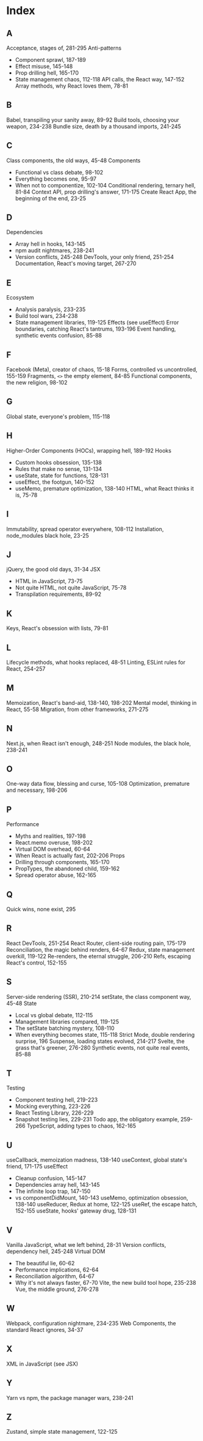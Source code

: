 # Index

## A
Acceptance, stages of, 281-295
Anti-patterns
- Component sprawl, 187-189
- Effect misuse, 145-148
- Prop drilling hell, 165-170
- State management chaos, 112-118
API calls, the React way, 147-152
Array methods, why React loves them, 78-81

## B
Babel, transpiling your sanity away, 89-92
Build tools, choosing your weapon, 234-238
Bundle size, death by a thousand imports, 241-245

## C
Class components, the old ways, 45-48
Components
- Functional vs class debate, 98-102
- Everything becomes one, 95-97
- When not to componentize, 102-104
Conditional rendering, ternary hell, 81-84
Context API, prop drilling's answer, 171-175
Create React App, the beginning of the end, 23-25

## D
Dependencies
- Array hell in hooks, 143-145
- npm audit nightmares, 238-241
- Version conflicts, 245-248
DevTools, your only friend, 251-254
Documentation, React's moving target, 267-270

## E
Ecosystem
- Analysis paralysis, 233-235
- Build tool wars, 234-238
- State management libraries, 119-125
Effects (see useEffect)
Error boundaries, catching React's tantrums, 193-196
Event handling, synthetic events confusion, 85-88

## F
Facebook (Meta), creator of chaos, 15-18
Forms, controlled vs uncontrolled, 155-159
Fragments, `<>` the empty element, 84-85
Functional components, the new religion, 98-102

## G
Global state, everyone's problem, 115-118

## H
Higher-Order Components (HOCs), wrapping hell, 189-192
Hooks
- Custom hooks obsession, 135-138
- Rules that make no sense, 131-134
- useState, state for functions, 128-131
- useEffect, the footgun, 140-152
- useMemo, premature optimization, 138-140
HTML, what React thinks it is, 75-78

## I
Immutability, spread operator everywhere, 108-112
Installation, node_modules black hole, 23-25

## J
jQuery, the good old days, 31-34
JSX
- HTML in JavaScript, 73-75
- Not quite HTML, not quite JavaScript, 75-78
- Transpilation requirements, 89-92

## K
Keys, React's obsession with lists, 79-81

## L
Lifecycle methods, what hooks replaced, 48-51
Linting, ESLint rules for React, 254-257

## M
Memoization, React's band-aid, 138-140, 198-202
Mental model, thinking in React, 55-58
Migration, from other frameworks, 271-275

## N
Next.js, when React isn't enough, 248-251
Node modules, the black hole, 238-241

## O
One-way data flow, blessing and curse, 105-108
Optimization, premature and necessary, 198-206

## P
Performance
- Myths and realities, 197-198
- React.memo overuse, 198-202
- Virtual DOM overhead, 60-64
- When React is actually fast, 202-206
Props
- Drilling through components, 165-170
- PropTypes, the abandoned child, 159-162
- Spread operator abuse, 162-165

## Q
Quick wins, none exist, 295

## R
React DevTools, 251-254
React Router, client-side routing pain, 175-179
Reconciliation, the magic behind renders, 64-67
Redux, state management overkill, 119-122
Re-renders, the eternal struggle, 206-210
Refs, escaping React's control, 152-155

## S
Server-side rendering (SSR), 210-214
setState, the class component way, 45-48
State
- Local vs global debate, 112-115
- Management libraries compared, 119-125
- The setState batching mystery, 108-110
- When everything becomes state, 115-118
Strict Mode, double rendering surprise, 196
Suspense, loading states evolved, 214-217
Svelte, the grass that's greener, 276-280
Synthetic events, not quite real events, 85-88

## T
Testing
- Component testing hell, 219-223
- Mocking everything, 223-226
- React Testing Library, 226-229
- Snapshot testing lies, 229-231
Todo app, the obligatory example, 259-266
TypeScript, adding types to chaos, 162-165

## U
useCallback, memoization madness, 138-140
useContext, global state's friend, 171-175
useEffect
- Cleanup confusion, 145-147
- Dependencies array hell, 143-145
- The infinite loop trap, 147-150
- vs componentDidMount, 140-143
useMemo, optimization obsession, 138-140
useReducer, Redux at home, 122-125
useRef, the escape hatch, 152-155
useState, hooks' gateway drug, 128-131

## V
Vanilla JavaScript, what we left behind, 28-31
Version conflicts, dependency hell, 245-248
Virtual DOM
- The beautiful lie, 60-62
- Performance implications, 62-64
- Reconciliation algorithm, 64-67
- Why it's not always faster, 67-70
Vite, the new build tool hope, 235-238
Vue, the middle ground, 276-278

## W
Webpack, configuration nightmare, 234-235
Web Components, the standard React ignores, 34-37

## X
XML in JavaScript (see JSX)

## Y
Yarn vs npm, the package manager wars, 238-241

## Z
Zustand, simple state management, 122-125